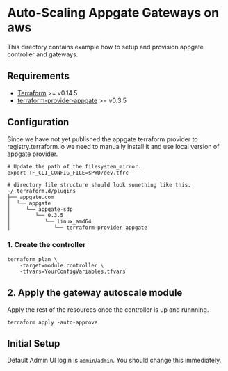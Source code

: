 # Auto-Scaling Appgate Gateways on aws

This directory contains example how to setup and provision appgate controller and gateways.

## Requirements
- [Terraform](https://www.terraform.io/downloads.html) >= v0.14.5
- [terraform-provider-appgate](https://github.com/appgate/sdp-terraform-provider/releases) >= v0.3.5

## Configuration
Since we have not yet published the appgate terraform provider to registry.terraform.io we need to manually install it and use local version of appgate provider.


```
# Update the path of the filesystem_mirror.
export TF_CLI_CONFIG_FILE=$PWD/dev.tfrc
```


```
# directory file structure should look something like this:
~/.terraform.d/plugins
├── appgate.com
│  └── appgate
│     └── appgate-sdp
│        └── 0.3.5
│           └── linux_amd64
│              └── terraform-provider-appgate

```


### 1. Create the controller


```
terraform plan \
    -target=module.controller \
    -tfvars=YourConfigVariables.tfvars

```


## 2. Apply the gateway autoscale module
Apply the rest of the resources once the controller is up and runnning.
```
terraform apply -auto-approve
```


## Initial Setup

Default Admin UI login is `admin`/`admin`. You should change this immediately.